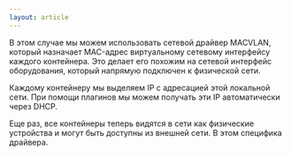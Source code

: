 ```yaml
---
layout: article
---
```


В этом случае мы можем использовать сетевой драйвер MACVLAN, который назначает MAC-адрес виртуальному сетевому интерфейсу каждого контейнера. Это делает его похожим на сетевой интерфейс оборудования, который напрямую подключен к физической сети.

Каждому контейнеру мы выделяем IP с адресацией этой локальной сети. При помощи плагинов мы можем получать эти IP автоматически через DHCP. 

Еще раз, все контейнеры теперь видятся в сети как физические устройства и могут быть доступны из внешней сети. В этом специфика драйвера.
